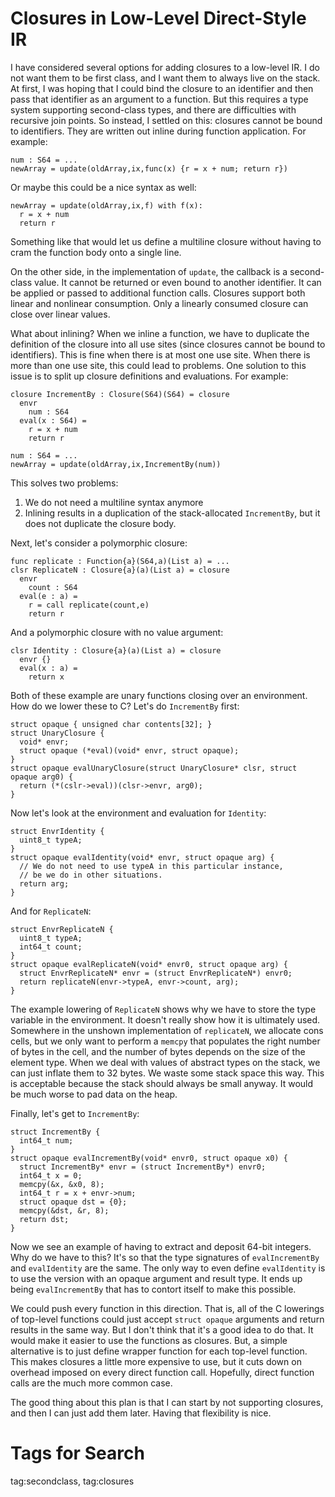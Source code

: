 # Closures in Low-Level Direct-Style IR

I have considered several options for adding closures to a low-level IR.
I do not want them to be first class, and I want them to always live on
the stack. At first, I was hoping that I could bind the closure to an
identifier and then pass that identifier as an argument to a function.
But this requires a type system supporting second-class types, and there
are difficulties with recursive join points. So instead, I settled on
this: closures cannot be bound to identifiers. They are written out
inline during function application. For example:

    num : S64 = ...
    newArray = update(oldArray,ix,func(x) {r = x + num; return r})

Or maybe this could be a nice syntax as well:

    newArray = update(oldArray,ix,f) with f(x):
      r = x + num
      return r

Something like that would let us define a multiline closure without
having to cram the function body onto a single line.

On the other side, in the implementation of `update`, the callback
is a second-class value. It cannot be returned or even bound to another
identifier. It can be applied or passed to additional function calls.
Closures support both linear and nonlinear consumption. Only a linearly
consumed closure can close over linear values.

What about inlining? When we inline a function, we have to duplicate
the definition of the closure into all use sites (since closures cannot
be bound to identifiers). This is fine when there is at most one use
site. When there is more than one use site, this could lead to problems.
One solution to this issue is to split up closure definitions and
evaluations. For example:

    closure IncrementBy : Closure(S64)(S64) = closure
      envr
        num : S64
      eval(x : S64) =
        r = x + num
        return r
    
    num : S64 = ...
    newArray = update(oldArray,ix,IncrementBy(num))

This solves two problems:

1. We do not need a multiline syntax anymore
2. Inlining results in a duplication of the stack-allocated `IncrementBy`,
   but it does not duplicate the closure body.

Next, let's consider a polymorphic closure:

    func replicate : Function{a}(S64,a)(List a) = ...
    clsr ReplicateN : Closure{a}(a)(List a) = closure
      envr
        count : S64
      eval(e : a) =
        r = call replicate(count,e)
        return r

And a polymorphic closure with no value argument:

    clsr Identity : Closure{a}(a)(List a) = closure
      envr {}
      eval(x : a) =
        return x

Both of these example are unary functions closing over an environment.
How do we lower these to C? Let's do `IncrementBy` first:

    struct opaque { unsigned char contents[32]; }
    struct UnaryClosure {
      void* envr;
      struct opaque (*eval)(void* envr, struct opaque);
    }
    struct opaque evalUnaryClosure(struct UnaryClosure* clsr, struct opaque arg0) {
      return (*(cslr->eval))(clsr->envr, arg0);
    }

Now let's look at the environment and evaluation for `Identity`:

    struct EnvrIdentity {
      uint8_t typeA;
    }
    struct opaque evalIdentity(void* envr, struct opaque arg) {
      // We do not need to use typeA in this particular instance,
      // be we do in other situations.
      return arg;
    }
    
And for `ReplicateN`:

    struct EnvrReplicateN {
      uint8_t typeA;
      int64_t count;
    }
    struct opaque evalReplicateN(void* envr0, struct opaque arg) {
      struct EnvrReplicateN* envr = (struct EnvrReplicateN*) envr0;
      return replicateN(envr->typeA, envr->count, arg);
    }

The example lowering of `ReplicateN` shows why we have to store the type
variable in the environment. It doesn't really show how it is ultimately
used. Somewhere in the unshown implementation of `replicateN`, we allocate
cons cells, but we only want to perform a `memcpy` that populates the
right number of bytes in the cell, and the number of bytes depends on the
size of the element type. When we deal with values of abstract types on
the stack, we can just inflate them to 32 bytes. We waste some stack space
this way. This is acceptable because the stack should always be small anyway.
It would be much worse to pad data on the heap.

Finally, let's get to `IncrementBy`:

    struct IncrementBy {
      int64_t num;
    }
    struct opaque evalIncrementBy(void* envr0, struct opaque x0) {
      struct IncrementBy* envr = (struct IncrementBy*) envr0;
      int64_t x = 0;
      memcpy(&x, &x0, 8);
      int64_t r = x + envr->num;
      struct opaque dst = {0};
      memcpy(&dst, &r, 8);
      return dst;
    }

Now we see an example of having to extract and deposit 64-bit integers.
Why do we have to this? It's so that the type signatures of `evalIncrementBy`
and `evalIdentity` are the same. The only way to even define `evalIdentity`
is to use the version with an opaque argument and result type. It ends up
being `evalIncrementBy` that has to contort itself to make this possible.

We could push every function in this direction. That is, all of the
C lowerings of top-level functions could just accept `struct opaque` arguments
and return results in the same way. But I don't think that it's a good idea
to do that. It would make it easier to use the functions as closures. But,
a simple alternative is to just define wrapper function for each top-level
function. This makes closures a little more expensive to use, but it cuts
down on overhead imposed on every direct function call. Hopefully, direct
function calls are the much more common case.

The good thing about this plan is that I can start by not supporting closures,
and then I can just add them later. Having that flexibility is nice.

# Tags for Search

tag:secondclass, tag:closures

